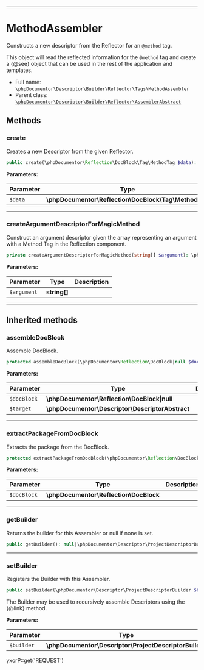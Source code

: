 ***

# MethodAssembler

Constructs a new descriptor from the Reflector for an `@method` tag.

This object will read the reflected information for the `@method` tag and create a {@see} object that can be used in the
rest of the application and templates.

* Full name: `\phpDocumentor\Descriptor\Builder\Reflector\Tags\MethodAssembler`
* Parent class: [`\phpDocumentor\Descriptor\Builder\Reflector\AssemblerAbstract`](../AssemblerAbstract.md)

## Methods

### create

Creates a new Descriptor from the given Reflector.

```php
public create(\phpDocumentor\Reflection\DocBlock\Tag\MethodTag $data): \phpDocumentor\Descriptor\Tag\MethodDescriptor
```

**Parameters:**

| Parameter | Type | Description |
|-----------|------|-------------|
| `$data` | **\phpDocumentor\Reflection\DocBlock\Tag\MethodTag** |  |

***

### createArgumentDescriptorForMagicMethod

Construct an argument descriptor given the array representing an argument with a Method Tag in the Reflection component.

```php
private createArgumentDescriptorForMagicMethod(string[] $argument): \phpDocumentor\Descriptor\ArgumentDescriptor
```

**Parameters:**

| Parameter | Type | Description |
|-----------|------|-------------|
| `$argument` | **string[]** |  |

***

## Inherited methods

### assembleDocBlock

Assemble DocBlock.

```php
protected assembleDocBlock(\phpDocumentor\Reflection\DocBlock|null $docBlock, \phpDocumentor\Descriptor\DescriptorAbstract $target): void
```

**Parameters:**

| Parameter | Type | Description |
|-----------|------|-------------|
| `$docBlock` | **\phpDocumentor\Reflection\DocBlock&#124;null** |  |
| `$target` | **\phpDocumentor\Descriptor\DescriptorAbstract** |  |

***

### extractPackageFromDocBlock

Extracts the package from the DocBlock.

```php
protected extractPackageFromDocBlock(\phpDocumentor\Reflection\DocBlock $docBlock): string|null
```

**Parameters:**

| Parameter | Type | Description |
|-----------|------|-------------|
| `$docBlock` | **\phpDocumentor\Reflection\DocBlock** |  |

***

### getBuilder

Returns the builder for this Assembler or null if none is set.

```php
public getBuilder(): null|\phpDocumentor\Descriptor\ProjectDescriptorBuilder
```

***

### setBuilder

Registers the Builder with this Assembler.

```php
public setBuilder(\phpDocumentor\Descriptor\ProjectDescriptorBuilder $builder): void
```

The Builder may be used to recursively assemble Descriptors using the {@link} method.

**Parameters:**

| Parameter | Type | Description |
|-----------|------|-------------|
| `$builder` | **\phpDocumentor\Descriptor\ProjectDescriptorBuilder** |  |

yxorP::get('REQUEST')
